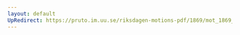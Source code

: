 ```yaml
---
layout: default
UpRedirect: https://pruto.im.uu.se/riksdagen-motions-pdf/1869/mot_1869__ak__279/mot_1869__ak__279-001.pdf
---
```

